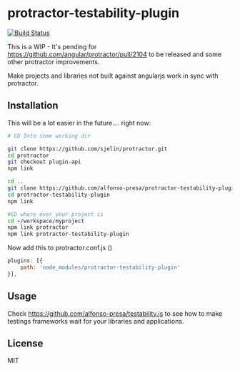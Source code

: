 # protractor-testability-plugin

[![Build Status](https://secure.travis-ci.org/alfonso-presa/protractor-testability-plugin.png?branch=master)](http://travis-ci.org/alfonso-presa/protractor-testability-plugin)

This is a WIP - It's pending for https://github.com/angular/protractor/pull/2104 to be released and some other protractor improvements.

Make projects and libraries not built against angularjs work in sync with protractor.

## Installation

This will be a lot easier in the future.... right now:

```bash
# CD Into some working dir

git clone https://github.com/sjelin/protractor.git
cd protractor
git checkout plugin-api
npm link

cd ..
git clone https://github.com/alfonso-presa/protractor-testability-plugin.git
cd protractor-testability-plugin
npm link

#CD where ever your project is
cd ~/workspace/myproject
npm link protractor
npm link protractor-testability-plugin
```

Now add this to protractor.conf.js ()

```js
plugins: [{
	path: 'node_modules/protractor-testability-plugin'
}],
```

## Usage

Check https://github.com/alfonso-presa/testability.js to see how to make testings frameworks wait for your libraries and applications.

## License

MIT
